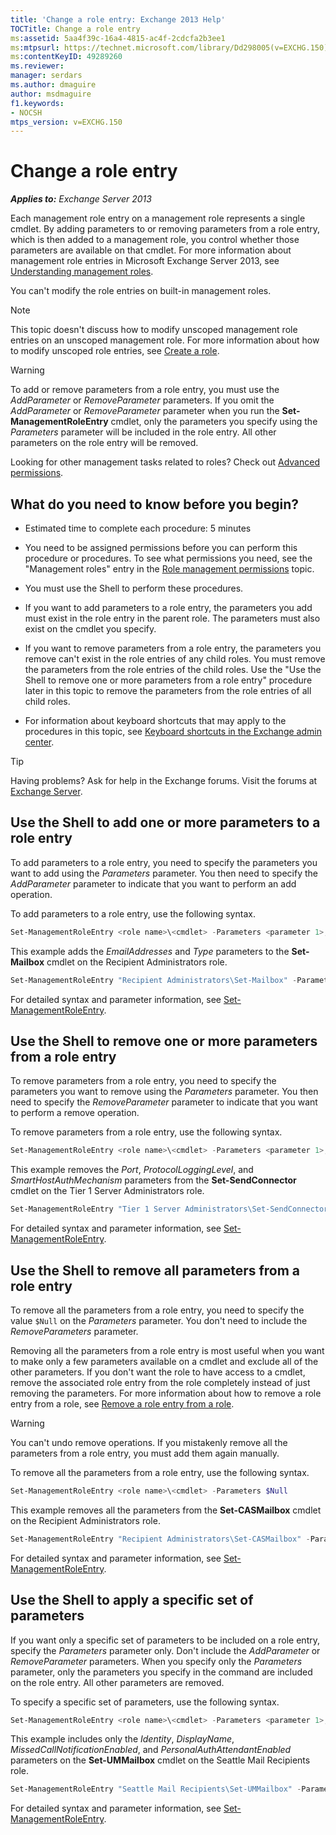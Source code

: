 ```yaml
---
title: 'Change a role entry: Exchange 2013 Help'
TOCTitle: Change a role entry
ms:assetid: 5aa4f39c-16a4-4815-ac4f-2cdcfa2b3ee1
ms:mtpsurl: https://technet.microsoft.com/library/Dd298005(v=EXCHG.150)
ms:contentKeyID: 49289260
ms.reviewer: 
manager: serdars
ms.author: dmaguire
author: msdmaguire
f1.keywords:
- NOCSH
mtps_version: v=EXCHG.150
---
```


# Change a role entry

_**Applies to:** Exchange Server 2013_

Each management role entry on a management role represents a single cmdlet. By adding parameters to or removing parameters from a role entry, which is then added to a management role, you control whether those parameters are available on that cmdlet. For more information about management role entries in Microsoft Exchange Server 2013, see [Understanding management roles](understanding-management-roles-exchange-2013-help.md).

You can't modify the role entries on built-in management roles.

> [!NOTE]
> This topic doesn't discuss how to modify unscoped management role entries on an unscoped management role. For more information about how to modify unscoped role entries, see <A href="create-a-role-exchange-2013-help.md">Create a role</A>.

> [!WARNING]
> To add or remove parameters from a role entry, you must use the <EM>AddParameter</EM> or <EM>RemoveParameter</EM> parameters. If you omit the <EM>AddParameter</EM> or <EM>RemoveParameter</EM> parameter when you run the <STRONG>Set-ManagementRoleEntry</STRONG> cmdlet, only the parameters you specify using the <EM>Parameters</EM> parameter will be included in the role entry. All other parameters on the role entry will be removed.

Looking for other management tasks related to roles? Check out [Advanced permissions](advanced-permissions-exchange-2013-help.md).

## What do you need to know before you begin?

- Estimated time to complete each procedure: 5 minutes

- You need to be assigned permissions before you can perform this procedure or procedures. To see what permissions you need, see the "Management roles" entry in the [Role management permissions](role-management-permissions-exchange-2013-help.md) topic.

- You must use the Shell to perform these procedures.

- If you want to add parameters to a role entry, the parameters you add must exist in the role entry in the parent role. The parameters must also exist on the cmdlet you specify.

- If you want to remove parameters from a role entry, the parameters you remove can't exist in the role entries of any child roles. You must remove the parameters from the role entries of the child roles. Use the "Use the Shell to remove one or more parameters from a role entry" procedure later in this topic to remove the parameters from the role entries of all child roles.

- For information about keyboard shortcuts that may apply to the procedures in this topic, see [Keyboard shortcuts in the Exchange admin center](keyboard-shortcuts-in-the-exchange-admin-center-2013-help.md).

> [!TIP]
> Having problems? Ask for help in the Exchange forums. Visit the forums at [Exchange Server](https://go.microsoft.com/fwlink/p/?linkid=60612).

## Use the Shell to add one or more parameters to a role entry

To add parameters to a role entry, you need to specify the parameters you want to add using the *Parameters* parameter. You then need to specify the *AddParameter* parameter to indicate that you want to perform an add operation.

To add parameters to a role entry, use the following syntax.

```powershell
Set-ManagementRoleEntry <role name>\<cmdlet> -Parameters <parameter 1>, <parameter 2>, <parameter...> -AddParameter
```

This example adds the *EmailAddresses* and *Type* parameters to the **Set-Mailbox** cmdlet on the Recipient Administrators role.

```powershell
Set-ManagementRoleEntry "Recipient Administrators\Set-Mailbox" -Parameters EmailAddresses, Type -AddParameter
```

For detailed syntax and parameter information, see [Set-ManagementRoleEntry](https://docs.microsoft.com/powershell/module/exchange/Set-ManagementRoleEntry).

## Use the Shell to remove one or more parameters from a role entry

To remove parameters from a role entry, you need to specify the parameters you want to remove using the *Parameters* parameter. You then need to specify the *RemoveParameter* parameter to indicate that you want to perform a remove operation.

To remove parameters from a role entry, use the following syntax.

```powershell
Set-ManagementRoleEntry <role name>\<cmdlet> -Parameters <parameter 1>, <parameter 2>, <parameter...> -RemoveParameter
```

This example removes the *Port*, *ProtocolLoggingLevel*, and *SmartHostAuthMechanism* parameters from the **Set-SendConnector** cmdlet on the Tier 1 Server Administrators role.

```powershell
Set-ManagementRoleEntry "Tier 1 Server Administrators\Set-SendConnector" -Parameters Port, ProtocolLoggingLevel, SmartHostAuthMechanism -RemoveParameter
```

For detailed syntax and parameter information, see [Set-ManagementRoleEntry](https://docs.microsoft.com/powershell/module/exchange/Set-ManagementRoleEntry).

## Use the Shell to remove all parameters from a role entry

To remove all the parameters from a role entry, you need to specify the value `$Null` on the *Parameters* parameter. You don't need to include the *RemoveParameters* parameter.

Removing all the parameters from a role entry is most useful when you want to make only a few parameters available on a cmdlet and exclude all of the other parameters. If you don't want the role to have access to a cmdlet, remove the associated role entry from the role completely instead of just removing the parameters. For more information about how to remove a role entry from a role, see [Remove a role entry from a role](remove-a-role-entry-from-a-role-exchange-2013-help.md).

> [!WARNING]
> You can't undo remove operations. If you mistakenly remove all the parameters from a role entry, you must add them again manually.

To remove all the parameters from a role entry, use the following syntax.

```powershell
Set-ManagementRoleEntry <role name>\<cmdlet> -Parameters $Null
```

This example removes all the parameters from the **Set-CASMailbox** cmdlet on the Recipient Administrators role.

```powershell
Set-ManagementRoleEntry "Recipient Administrators\Set-CASMailbox" -Parameters $Null
```

For detailed syntax and parameter information, see [Set-ManagementRoleEntry](https://docs.microsoft.com/powershell/module/exchange/Set-ManagementRoleEntry).

## Use the Shell to apply a specific set of parameters

If you want only a specific set of parameters to be included on a role entry, specify the *Parameters* parameter only. Don't include the *AddParameter* or *RemoveParameter* parameters. When you specify only the *Parameters* parameter, only the parameters you specify in the command are included on the role entry. All other parameters are removed.

To specify a specific set of parameters, use the following syntax.

```powershell
Set-ManagementRoleEntry <role name>\<cmdlet> -Parameters <parameter 1>, <parameter 2>, <parameter...>
```

This example includes only the *Identity*, *DisplayName*, *MissedCallNotificationEnabled*, and *PersonalAuthAttendantEnabled* parameters on the **Set-UMMailbox** cmdlet on the Seattle Mail Recipients role.

```powershell
Set-ManagementRoleEntry "Seattle Mail Recipients\Set-UMMailbox" -Parameters Identity, DisplayName, MissedCallNotificationEnabled, PersonalAutoAttendantEnabled
```

For detailed syntax and parameter information, see [Set-ManagementRoleEntry](https://docs.microsoft.com/powershell/module/exchange/Set-ManagementRoleEntry).
